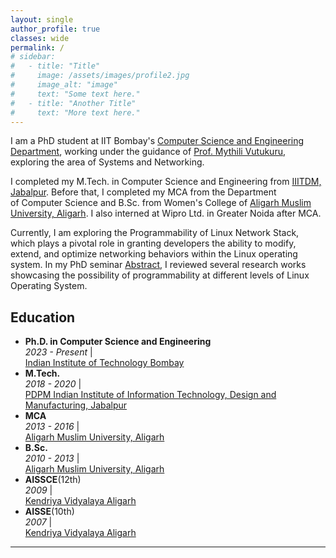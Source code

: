 ```yaml
---
layout: single
author_profile: true
classes: wide
permalink: /
# sidebar:
#   - title: "Title"
#     image: /assets/images/profile2.jpg
#     image_alt: "image"
#     text: "Some text here."
#   - title: "Another Title"
#     text: "More text here."
---
```

I am a PhD student at IIT Bombay's [Computer Science and Engineering Department](https://www.cse.iitb.ac.in/), working under the guidance of [Prof. Mythili Vutukuru](https://www.cse.iitb.ac.in/~mythili/), exploring the area of Systems and Networking.

I completed my M.Tech. in Computer Science and Engineering from [IIITDM, Jabalpur](https://www.iiitdmj.ac.in/). Before that, I completed my MCA from the Department of Computer Science and B.Sc. from Women's College of [Aligarh Muslim University, Aligarh](https://www.amu.ac.in/). I also interned at Wipro Ltd. in Greater Noida after MCA.

Currently, I am exploring the Programmability of Linux Network Stack, which plays a pivotal role in granting developers the ability to modify, extend, and optimize networking behaviors within the Linux operating system. In my PhD seminar [Abstract](), I reviewed several research works showcasing the possibility of programmability at different levels of Linux Operating System. 

## Education

- **Ph.D. in Computer Science and Engineering**<br>_2023 - Present_ &#124; <br>[Indian Institute of Technology Bombay](https://www.iitb.ac.in/)
- **M.Tech.**<br>_2018 - 2020_ &#124; <br>[PDPM Indian Institute of Information Technology, Design and Manufacturing, Jabalpur](https://www.iiitdmj.ac.in/)
- **MCA**<br>_2013 - 2016_ &#124; <br>[Aligarh Muslim University, Aligarh](https://www.amu.ac.in/)
- **B.Sc.**<br>_2010 - 2013_ &#124; <br>[Aligarh Muslim University, Aligarh](https://www.amu.ac.in/)
- **AISSCE**(12th)<br>_2009_ &#124; <br>[Kendriya Vidyalaya Aligarh](https://aligarh.kvs.ac.in/)
- **AISSE**(10th)<br>_2007_ &#124; <br>[Kendriya Vidyalaya Aligarh](https://aligarh.kvs.ac.in/)

---
